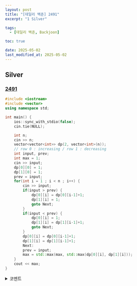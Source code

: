 ```yaml
---
layout: post
title: "[데일리 백준] 2491"
excerpt: "1 Silver"

tags:
  - [데일리 백준, Backjoon]

toc: true

date: 2025-05-02
last_modified_at: 2025-05-02
---
```

## Silver
### [2491][def]

```c++
#include <iostream>
#include <vector>
using namespace std;

int main() {
    ios::sync_with_stdio(false);
    cin.tie(NULL);

    int n;
    cin >> n;
    vector<vector<int>> dp(2, vector<int>(n));
    // row 0 : increasing / row 1 : decreasing
    int input, prev;
    int max = 1;
    cin >> input;
    dp[0][0] = 1;
    dp[1][0] = 1;
    prev = input;
    for(int i = 1 ; i < n ; i++) {
        cin >> input;
        if(input > prev) {
            dp[0][i] = dp[0][i-1]+1;
            dp[1][i] = 1;
            goto Next;
        }
        if(input < prev) {
            dp[0][i] = 1;
            dp[1][i] = dp[1][i-1]+1;
            goto Next;
        }
        dp[0][i] = dp[0][i-1]+1;
        dp[1][i] = dp[1][i-1]+1;
        Next:
        prev = input;
        max = std::max(max, std::max(dp[0][i], dp[1][i]));
    }
    cout << max;
}
```

<details>
<summary>코멘트</summary>
<div markdown="1">

- DP (날먹)

</div>
</details>

[def]: https://www.acmicpc.net/problem/2491